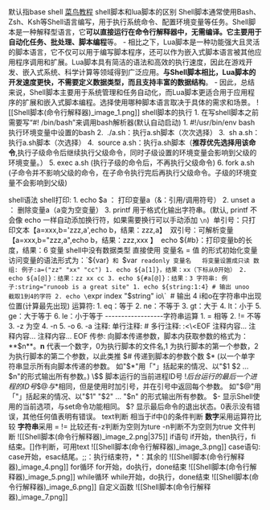 默认指base shell  [菜鸟教程](https://www.runoob.com/linux/linux-shell-variable.html)
shell脚本和lua脚本的区别
	Shell脚本通常使用Bash、Zsh、Ksh等Shell语言编写，用于执行系统命令、配置环境变量等任务。Shell脚本是一种解释型语言，它**可以直接运行在命令行解释器中，无需编译。它主要用于自动化任务、批处理、脚本编程**等。
	-
	相比之下，Lua脚本是一种功能强大且灵活的脚本语言，它不仅可以用于编写脚本程序，还可以作为嵌入式脚本语言被其他应用程序调用和扩展。Lua脚本具有简洁的语法和高效的执行速度，因此在游戏开发、嵌入式系统、科学计算等领域得到广泛应用。**与Shell脚本相比，Lua脚本的开发速度更快，不需要定义数据类型，而且支持丰富的数据结构**。
	-
	因此，总结来说，Shell脚本主要用于系统管理和任务自动化，而Lua脚本更适合用于应用程序的扩展和嵌入式脚本编程。选择使用哪种脚本语言取决于具体的需求和场景。
![[Shell脚本(命令行解释器)_image_1.png]]
shell脚本的执行
	1.  在写shell脚本之前需要写“#! /bin/bash”来调用bash解析器(默认自动启动)
		1. #!/usr/bin/env bash  执行环境变量中设置的bash
	2.   ./a.sh：执行a.sh脚本（次次选择）
	3.   sh a.sh：执行a.sh脚本（次选择）
	4.   source a.sh：执行a.sh脚本（**推荐优先选择用该命令**,执行子级命令后继续执行父级命令，同时子级设置的环境变量会影响到父级的环境变量。）
	5.   exec a.sh (执行子级的命令后，不再执行父级命令)
	6.   fork a.sh (子命令并不影响父级的命令，在子命令执行完后再执行父级命令。子级的环境变量不会影响到父级) 

shell语法
	shell打印:
		1. echo $a  ： 打印变量a（&：引用/调用符号）
		2. unset a   ：  删除变量a（a变为空变量）
		3. printf 用于格式化输出字符串。(默认, printf 不会像 echo 一样自动添加换行符，如果需要换行可以手动添加 `\n`)
		  单引号：只打印文本【a=xxx,b='zzz,a',echo b，结果：zzz,a】
		  双引号：可解析变量【a=xxx,b="zzz,a",echo b，结果：zzz,xxx 】
		  echo ${#b}：打印变量b的长度，结果：6
	变量
		shell中没有数据类型 直接使用 变量名 = 值  的形式初始化变量
		访问变量的语法形式为：`${var}` 和 `$var`
		readonly 变量名   将变量设置成只读
	数组:
		例子:a=("zz" "xx" "cc")
		 1. echo ${a[1]}，结果：xx（下标从0开始）
		 2. echo ${a[@]}：结果：zz xx cc
		 3. echo ${#a[@]}：结果：3
	字符串:
		例子:string="runoob is a great site"
		1. echo ${string:1:4} # 输出 unoo    截取1到4的字符
		2. echo \`expr index "$string" io\`  # 输出 4   i和o在字符串中出现位置(计算最先出现)
	运算符:
		1.  eq：等于
		2.  ne：不等于
		3.  gt：大于
		4.  lt：小于
		5.  ge：大于等于
		6.  le：小于等于
		 ------------------字符串运算
		1. = 相等
		2. != 不等
		3. -z 为空
		4. -n 
		5. -o
		6. -a
	注释:
		单行注释:   # 
		多行注释:
		:<\<EOF  
		注释内容...  
		注释内容...  
		注释内容...  
		EOF
	传参:
		向脚本传递参数，脚本内获取参数的格式为：**$n**。**n** 代表一个数字，0为执行脚本的文件名,1 为执行脚本的第一个参数，2 为执行脚本的第二个参数，以此类推
		$#	传递到脚本的参数个数
		$*	(以一个单字符串显示所有向脚本传递的参数。
		如"$\*"用「"」括起来的情况、以"$1 $2 … $n"的形式输出所有参数。)
		\$$	脚本运行的当前进程ID号
		$!	后台运行的最后一个进程的ID号
		\$@	与$\*相同，但是使用时加引号，并在引号中返回每个参数。
		如"$@"用「"」括起来的情况、以"$1" "$2" … "$n" 的形式输出所有参数。
		$-	显示Shell使用的当前选项，与set命令功能相同。
		$?	显示最后命令的退出状态。0表示没有错误，其他任何值表明有错误。
	text判断
		相当于if中()的条件判断
		**数字**采用运算符比较
		**字符串**采用 = != 比较还有-z判断为空则为ture -n判断不为空则为true
		文件判断
		![[Shell脚本(命令行解释器)_image_2.png|375]]
	if语句
		if开始，then执行，fi结束。[]作判断，可用text
		![[Shell脚本(命令行解释器)_image_3.png]]
	case语句:
		case开始，esac结尾。;;：执行结束符，\*：其余的
		![[Shell脚本(命令行解释器)_image_4.png]]
	for循环
		for开始，do执行，done结束
		![[Shell脚本(命令行解释器)_image_5.png]]
	while循环
		while开始，do执行，done结束
		![[Shell脚本(命令行解释器)_image_6.png]]
	自定义函数
		![[Shell脚本(命令行解释器)_image_7.png]]
